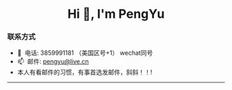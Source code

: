 <h1 align="center">Hi 👋, I'm PengYu</h1>
<!-- <h3 align="center">一位来自中国的计算机工程师</h3>
<h4 align="center">996？007？不重要，唯有热爱罢了！</h4> -->

### 联系方式

- 💬&nbsp;&nbsp;电话: 3859991181 （美国区号+1） wechat同号
- 📫&nbsp;&nbsp;邮件: pengyu@live.cn
- 本人有看邮件的习惯，有事首选发邮件，斜斜！！!

---

